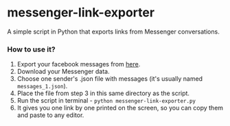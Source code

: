 # messenger-link-exporter

A simple script in Python that exports links from Messenger conversations.

<h3>How to use it?</h3>

1. Export your facebook messages from [here](https://www.facebook.com/dyi).
2. Download your Messenger data.
3. Choose one sender's .json file with messages (it's usually named `messages_1.json`).
4. Place the file from step 3 in this same directory as the script.
5. Run the script in terminal - `python messenger-link-exporter.py`
6. It gives you one link by one printed on the screen, so you can copy them and paste to any editor.
